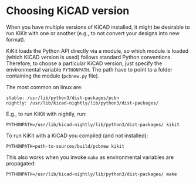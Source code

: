 # Choosing KiCAD version

When you have multiple versions of KiCAD installed, it might be desirable to run
KiKit with one or another (e.g., to not convert your designs into new format).

KiKit loads the Python API directly via a module, so which module is loaded
(which KiCAD version is used) follows standard Python conventions. Therefore, to
choose a particular KiCAD version, just specify the environmental variable
`PYTHONPATH`. The path have to point to a folder containing the module
(`pcbnew.py` file).

The most common on linux are:

```
stable: /usr/lib/python3/dist-packages/pcbn
nightly: /usr/lib/kicad-nightly/lib/python3/dist-packages/
```

E.g., to run KiKit with nightly, run:

```
PYTHONPATH=/usr/lib/kicad-nightly/lib/python3/dist-packages/ kikit
```

To run KiKit with a KiCAD you compiled (and not installed):

```
PYTHONPATH=path-to-sources/build/pcbnew kikit
```

This also works when you invoke `make` as environmental variables are
propagated:

```
PYTHONPATH=/usr/lib/kicad-nightly/lib/python3/dist-packages/ make
```
